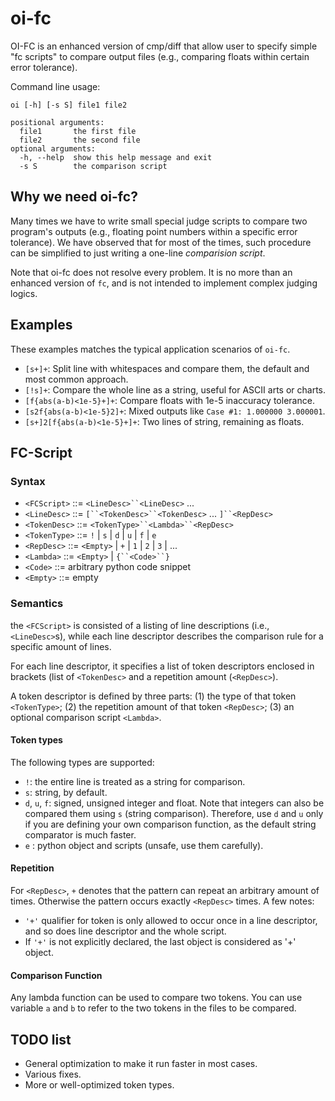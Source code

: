 oi-fc
=======

OI-FC is an enhanced version of cmp/diff that allow user to specify simple "fc scripts" to compare output files (e.g., comparing floats within certain error tolerance).

Command line usage:

	oi [-h] [-s S] file1 file2
	
	positional arguments:
	  file1       the first file
	  file2       the second file
	optional arguments:
	  -h, --help  show this help message and exit
	  -s S        the comparison script


## Why we need oi-fc?

Many times we have to write small special judge scripts to compare two program's outputs (e.g., floating point numbers within a specific error tolerance). We have observed that for most of the times, such procedure can be simplified to just writing a one-line *comparision script*.

Note that oi-fc does not resolve every problem. It is no more than an enhanced version of `fc`, and is not intended to implement complex judging logics.

## Examples

These examples matches the typical application scenarios of `oi-fc`. 

* `[s+]+`: Split line with whitespaces and compare them, the default and most common approach.
* `[!s]+`: Compare the whole line as a string, useful for ASCII arts or charts.
* `[f{abs(a-b)<1e-5}+]+`: Compare floats with 1e-5 inaccuracy tolerance.
* `[s2f{abs(a-b)<1e-5}2]+`: Mixed outputs like `Case #1: 1.000000 3.000001`.
* `[s+]2[f{abs(a-b)<1e-5}+]+`: Two lines of string, remaining as floats.

## FC-Script

### Syntax

* `<FCScript>` ::= `<LineDesc>``<LineDesc>` ...
* `<LineDesc>` ::= `[``<TokenDesc>``<TokenDesc>` ... `]``<RepDesc>`
* `<TokenDesc>` ::= `<TokenType>``<Lambda>``<RepDesc>`
* `<TokenType>` ::= `!` | `s` | `d` | `u` | `f` | `e`
* `<RepDesc>` ::= `<Empty>` | `+` | `1` | `2` | `3` | ...
* `<Lambda>` ::= `<Empty>` | `{``<Code>``}`
* `<Code>` ::= arbitrary python code snippet
* `<Empty>` ::= empty

### Semantics

the `<FCScript>` is consisted of a listing of line descriptions (i.e., `<LineDesc>`s), while each line descriptor describes the comparison rule for a specific amount of lines.

For each line descriptor, it specifies a list of token descriptors enclosed in brackets (list of `<TokenDesc>` and a repetition amount (`<RepDesc>`). 

A token descriptor is defined by three parts: (1) the type of that token `<TokenType>`; (2) the repetition amount of that token `<RepDesc>`; (3) an optional comparison script `<Lambda>`.

#### Token types
The following types are supported:

* `!`: the entire line is treated as a string for comparison.
* `s`: string, by default.
* `d`, `u`, `f`: signed, unsigned integer and float. Note that integers can also be compared them using `s` (string comparison). Therefore, use `d` and `u` only if you are defining your own comparison function, as the default string comparator is much faster.
* `e` : python object and scripts (unsafe, use them carefully).

#### Repetition

For `<RepDesc>`, `+` denotes that the pattern can repeat an arbitrary amount of times. Otherwise the pattern occurs exactly `<RepDesc>` times. A few notes:

* `'+'` qualifier for token is only allowed to occur once in a line descriptor, and so does line descriptor and the whole script.
* If `'+'` is not explicitly declared, the last object is considered as '+' object.

#### Comparison Function

Any lambda function can be used to compare two tokens. You can use variable `a` and `b` to refer to the two tokens in the files to be compared.


TODO list
--------

* General optimization to make it run faster in most cases.
* Various fixes.
* More or well-optimized token types.
